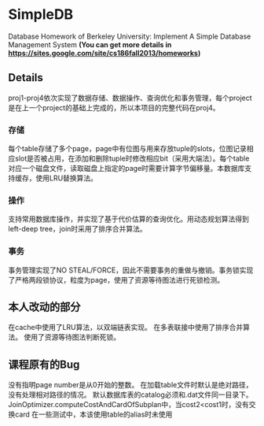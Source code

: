 # SimpleDB
Database Homework of Berkeley University: Implement A Simple Database Management System 
**(You can get more details in https://sites.google.com/site/cs186fall2013/homeworks)**

## Details
proj1-proj4依次实现了数据存储、数据操作、查询优化和事务管理，每个project是在上一个project的基础上完成的，所以本项目的完整代码在proj4。
### 存储
每个table存储了多个page，page中有位图与用来存放tuple的slots，位图记录相应slot是否被占用，在添加和删除tuple时修改相应bit（采用大端法）。每个table对应一个磁盘文件，读取磁盘上指定的page时需要计算字节偏移量。本数据库支持缓存，使用LRU替换算法。
### 操作
支持常用数据库操作，并实现了基于代价估算的查询优化。用动态规划算法得到left-deep tree，join时采用了排序合并算法。
### 事务
事务管理实现了NO STEAL/FORCE，因此不需要事务的重做与撤销。事务锁实现了严格两段锁协议，粒度为page，使用了资源等待图法进行死锁检测。

## 本人改动的部分
在cache中使用了LRU算法，以双端链表实现。
在多表联接中使用了排序合并算法。
使用了资源等待图法判断死锁。

## 课程原有的Bug
没有指明page number是从0开始的整数。
在加载table文件时默认是绝对路径，没有处理相对路径的情况。
默认数据库表的catalog必须和.dat文件同一目录下。
JoinOptimizer.computeCostAndCardOfSubplan中，当cost2<cost1时，没有交换card
在一些测试中，本该使用table的alias时未使用
